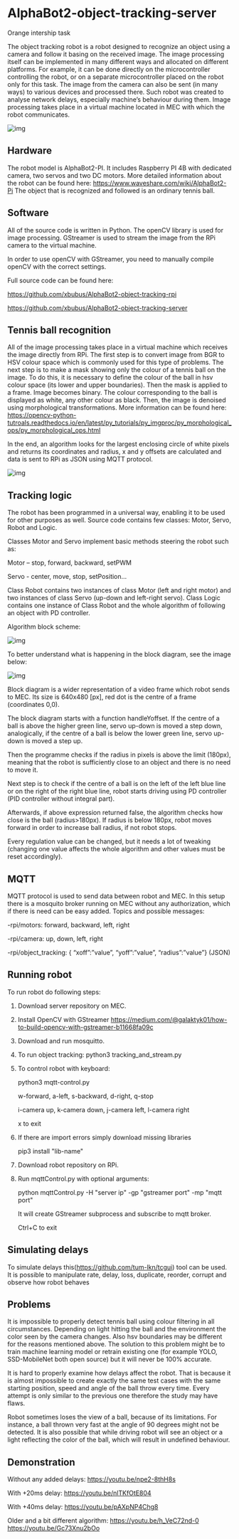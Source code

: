 # AlphaBot2-object-tracking-server

Orange intership task

The object tracking robot is a robot designed to recognize an object using a camera and follow it basing on the received image. The image processing itself can be implemented in many different ways and allocated on different platforms. For example, it can be done directly on the microcontroller controlling the robot, or on a separate microcontroller placed on the robot only for this task. The image from the camera can also be sent (in many ways) to various devices and processed there. Such robot was created to analyse network delays, especially machine’s behaviour during them. Image processing takes place in a virtual machine located in MEC with which the robot communicates.

![img](https://github.com/xbubus/AlphaBot2-object-tracking-server/blob/master/documentation/communication.png?raw=true)
## Hardware
The robot model is AlphaBot2-PI. It includes Raspberry PI 4B with dedicated camera, two servos and two DC motors. More detailed information about the robot can be found here:
https://www.waveshare.com/wiki/AlphaBot2-Pi
The object that is recognized and followed is an ordinary tennis ball.

## Software
All of the source code is written in Python. The openCV library is used for image processing. GStreamer is used to stream the image from the RPi camera to the virtual machine.

In order to use openCV with GStreamer, you need to manually compile openCV with the correct settings.

Full source code can be found here:

https://github.com/xbubus/AlphaBot2-object-tracking-rpi

https://github.com/xbubus/AlphaBot2-object-tracking-server

## Tennis ball recognition

All of the image processing takes place in a virtual machine which receives the image directly from RPi. 
The first step is to convert image from BGR to HSV colour space which is commonly used for this type of problems. 
The next step is to make a mask showing only the colour of a tennis ball on the image. 
To do this, it is necessary to define the colour of the ball in hsv colour space (its lower and upper boundaries). 
Then the mask is applied to a frame. Image becomes binary. The colour corresponding to the ball is displayed as white, any other colour as black. 
Then, the image is denoised using morphological transformations. More information can be found here:  
https://opencv-python-tutroals.readthedocs.io/en/latest/py_tutorials/py_imgproc/py_morphological_ops/py_morphological_ops.html

In the end, an algorithm looks for the largest enclosing circle of white pixels and returns its coordinates and radius, x and y offsets are calculated and data is sent to RPi as JSON using MQTT protocol.

![img](https://github.com/xbubus/AlphaBot2-object-tracking-server/blob/master/documentation/balls.png?raw=true)

## Tracking logic

The robot has been programmed in a universal way, enabling it to be used for other purposes as well. 
Source code contains few classes: Motor, Servo, Robot and Logic. 

Classes Motor and Servo implement basic methods steering the robot such as: 

Motor – stop, forward, backward, setPWM 

Servo - center, move, stop, setPosition… 

Class Robot contains two instances of class Motor (left and right motor) and two instances of class Servo (up-down and left-right servo). 
Class Logic contains one instance of Class Robot and the whole algorithm of following an object with PD controller.


Algorithm block scheme:

![img](https://github.com/xbubus/AlphaBot2-object-tracking-server/blob/master/documentation/blockscheme.png?raw=true)


To better understand what is happening in the block diagram, see the image below:

![img](https://github.com/xbubus/AlphaBot2-object-tracking-server/blob/master/documentation/frameview.png?raw=true)


Block diagram is a wider representation of a video frame which robot sends to MEC. Its size is 640x480 [px], red dot is the centre of a frame (coordinates 0,0).

The block diagram starts with a function handleYoffset. If the centre of a ball is above the higher green line, servo up-down is moved a step down, analogically, if the centre of a ball is below the lower green line, servo up-down is moved a step up.

Then the programme checks if the radius in pixels is above the limit (180px), meaning that the robot is sufficiently close to an object and there is no need to move it.

Next step is to check if the centre of a ball is on the left of the left blue line or on the right of the right blue line, robot starts driving using PD controller (PID controller without integral part).

Afterwards, if above expression returned false, the algorithm checks how close is the ball (radius>180px). If radius is below 180px, robot moves forward in order to increase ball radius, if not robot stops.

Every regulation value can be changed, but it needs a lot of tweaking (changing one value affects the whole algorithm and other values must be reset accordingly).


## MQTT

MQTT protocol is used to send data between robot and MEC. In this setup there is a mosquito broker running on MEC without any authorization, which if there is need can be easy added.
Topics and possible messages:

-rpi/motors: forward, backward, left, right

-rpi/camera: up, down, left, right

-rpi/object_tracking: { “xoff”:”value”, “yoff”:”value”, “radius”:”value”} (JSON)

## Running robot
To run robot do following steps:
1.	Download server repository on MEC.
2.	Install OpenCV with GStreamer https://medium.com/@galaktyk01/how-to-build-opencv-with-gstreamer-b11668fa09c
3.	Download and run mosquitto.
4.	To run object tracking:  python3 tracking_and_stream.py 
5.	To control robot with keyboard:

      python3 mqtt-control.py
     
      w-forward, a-left, s-backward, d-right, q-stop
     
      i-camera up, k-camera down, j-camera left, l-camera right
     
      x to exit
     

6.	If there are import errors simply download missing libraries

      pip3 install "lib-name"

7.	Download robot repository on RPi.
8.	Run mqttControl.py with optional arguments:

      python mqttControl.py  -H "server ip" -gp "gstreamer port" -mp "mqtt port"

      It will create GStreamer subprocess and subscribe to mqtt broker.

      Ctrl+C to exit
      
## Simulating delays

To simulate delays this(https://github.com/tum-lkn/tcgui) tool can be used. It is possible to manipulate rate, delay, loss, duplicate, reorder, corrupt and observe how robot behaves

## Problems

It is impossible to properly detect tennis ball using colour filtering in all circumstances. Depending on light hitting the ball and the environment the color seen by the camera changes. Also hsv boundaries may be different for the reasons mentioned above. The solution to this problem might be to train machine learning model or retrain existing one (for example YOLO, SSD-MobileNet both open source) but it will never be 100% accurate.


It is hard to properly examine how delays affect the robot. That is because it is almost impossible to create exactly the same test cases with the same starting position, speed and angle of the ball throw every time. Every attempt is only similar to the previous one therefore the study may have flaws.  


Robot sometimes loses the view of a ball, because of its limitations. For instance, a ball thrown very fast at the angle of 90 degrees might not be detected. It is also possible that while driving robot will see an object or a light reflecting the color of the ball, which will result in undefined behaviour.


## Demonstration

Without any added delays: https://youtu.be/npe2-8thH8s

With +20ms delay: https://youtu.be/nlTKfOtE804 

With +40ms delay: https://youtu.be/pAXpNP4Chg8 

Older and a bit different algorithm: https://youtu.be/h_VeC72nd-0 https://youtu.be/Gc73Xnu2bOo

